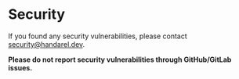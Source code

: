 # Security

If you found any security vulnerabilities, please contact [security@handarel.dev](mailto:security@handarel.dev).

**Please do not report security vulnerabilities through GitHub/GitLab issues.**
